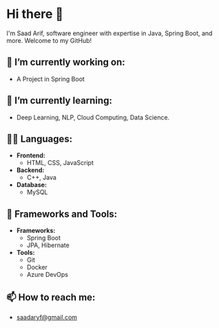 # Hi there 👋
I'm Saad Arif, software engineer with expertise in Java, Spring Boot, and more. Welcome to my GitHub!
## 🔭 I’m currently working on:
- A Project in Spring Boot
## 🌱 I’m currently learning:
- Deep Learning, NLP, Cloud Computing, Data Science.
## 🧑‍💻 Languages:
- **Frontend:**
  - HTML, CSS, JavaScript
- **Backend:**
  - C++, Java
- **Database:**
  - MySQL
## 🚀 Frameworks and Tools:
- **Frameworks:**
  - Spring Boot
  - JPA, Hibernate
- **Tools:**
  - Git
  - Docker
  - Azure DevOps
## 📫 How to reach me:
- saadaryf@gmail.com

